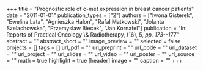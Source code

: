 +++
title = "Prognostic role of c-met expression in breast cancer patients"
date = "2011-01-01"
publication_types = ["2"]
authors = ["Iwona Gisterek", "Ewelina Lata", "Agnieszka Halon", "Rafal Matkowski", "Jolanta Szelachowska", "Przemyslaw Biecek", "Jan Kornafel"]
publication = "In: Reports of Practical Oncology \\& Radiotherapy, (16), 5, _pp. 173--177_"
abstract = ""
abstract_short = ""
image_preview = ""
selected = false
projects = []
tags = []
url_pdf = ""
url_preprint = ""
url_code = ""
url_dataset = ""
url_project = ""
url_slides = ""
url_video = ""
url_poster = ""
url_source = ""
math = true
highlight = true
[header]
image = ""
caption = ""
+++
